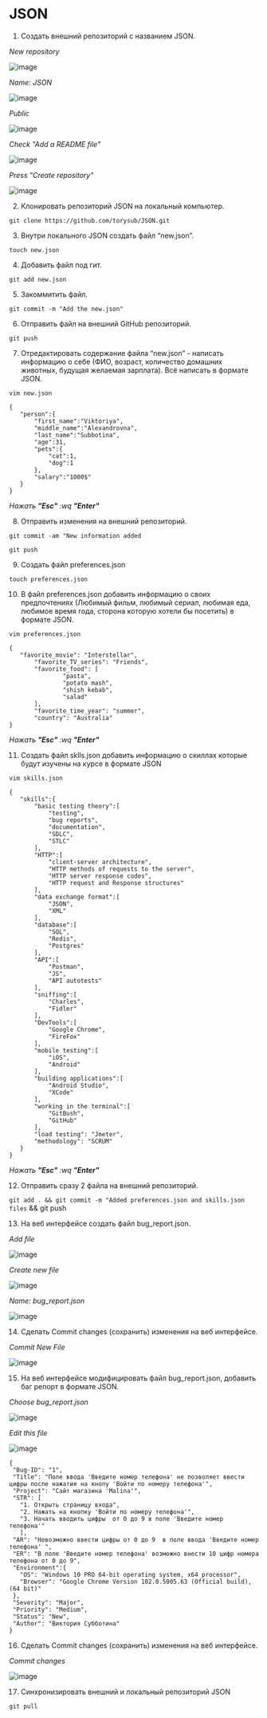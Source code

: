 # JSON
 1. Создать внешний репозиторий c названием JSON. 
 
 *New repository*
 
![image](https://user-images.githubusercontent.com/105368491/173524619-1d6305b6-6ff2-477d-b706-d72bf5093f69.png)

*Name: JSON*

![image](https://user-images.githubusercontent.com/105368491/173523816-c855bbc9-bd1a-4e6d-9bdf-3dbaaa57a2ae.png)

*Public*

![image](https://user-images.githubusercontent.com/105368491/173523624-753ff0a2-d7d6-47dd-b0ce-e23765f69b39.png)

*Check "Add a README file"*

![image](https://user-images.githubusercontent.com/105368491/173522577-26a13691-3204-43c8-bbbb-dc828a8160f7.png)

*Press "Create repository"*

![image](https://user-images.githubusercontent.com/105368491/173523978-0560eece-7b0a-4f98-8e9c-8294d58febc5.png)

 
 2. Клонировать репозиторий JSON на локальный компьютер.
 
 `git clone https://github.com/torysub/JSON.git`
 
 3. Внутри локального JSON создать файл “new.json”.
 
 `touch new.json`
 
 4. Добавить файл под гит.
 
 `git add new.json`
 
 5. Закоммитить файл.
 
 `git commit -m "Add the new.json"`
 
 6. Отправить файл на внешний GitHub репозиторий.
 
 `git push`
 
 7. Отредактировать содержание файла “new.json” - написать информацию о себе (ФИО, возраст, количество домашних животных, будущая желаемая зарплата). Всё написать в формате JSON.
 
 `vim new.json`
 
 ```
 {
	"person":{
		"first_name":"Viktoriya",
		"middle_name":"Alexandrovna",
		"last_name":"Subbotina",
		"age":31,
		"pets":{
			"cat":1,
			"dog":1
		},
		"salary":"1000$"
	}
}
```

*Нажать **"Esc"** :wq **"Enter"***
 
 8. Отправить изменения на внешний репозиторий. 
 
 ```
 git commit -am "New information added
 
 git push
 ```
 
 9. Создать файл preferences.json 
 
 `touch preferences.json`
 
 10. В файл preferences.json добавить информацию о своих предпочтениях (Любимый фильм, любимый сериал, любимая еда, любимое время года, сторона которую хотели бы посетить) в формате JSON. 
 
 `vim preferences.json`
 
 ```
 {
	"favorite_movie": "Interstellar",
        "favorite_TV_series": "Friends",
        "favorite_food": [
                "pasta",
                "potato mash",
                "shish kebab",
                "salad"
        ],
        "favorite_time_year": "summer",
        "country": "Australia"
}
```

*Нажать **"Esc"** :wq **"Enter"***
 
 11. Создать файл sklls.json добавить информацию о скиллах которые будут изучены на курсе в формате JSON 
 
 `vim skills.json`
 
 ```
 {
	"skills":{
		"basic testing theory":[
			"testing",
			"bug reports",
			"documentation",
			"SDLC",
			"STLC"
		],
		"HTTP":[
			"client-server architecture",
			"HTTP methods of requests to the server",
			"HTTP server response codes",
			"HTTP request and Response structures"
		],
		"data exchange format":[
			"JSON",
			"XML"
		],
		"database":[
			"SQL",
			"Redis",
			"Postgres"
		],
		"API":[
			"Postman",
			"JS",
			"API autotests"
		],
		"sniffing":[
			"Charles",
			"Fidler"
		],
		"DevTools":[
			"Google Chrome",
			"FireFox"
		],
		"mobile testing":[
			"iOS",
			"Android"
		],
		"building applications":[
			"Android Studio",
			"XCode"
		],
		"working in the terminal":[
			"GitBush",
			"GitHub"
		],
		"load testing": "Jmeter",
		"methodology": "SCRUM"
	}
}
```

 *Нажать **"Esc"** :wq **"Enter"***
 
 12. Отправить сразу 2 файла на внешний репозиторий. 
 
 `git add . && git commit -m "Added preferences.json and skills.json files` && git push
 
 13. На веб интерфейсе создать файл bug_report.json. 
 
 *Add file*  
 
 ![image](https://user-images.githubusercontent.com/105368491/173528007-eec4f959-6281-4bbc-894b-4abf7b9417c1.png)
 
 *Create new file*
 
 ![image](https://user-images.githubusercontent.com/105368491/173528305-dcd57aa4-5684-44f8-8cc0-4c7adf1b0e25.png)

*Name: bug_report.json*

![image](https://user-images.githubusercontent.com/105368491/173528588-cbd0708d-d453-41d4-a3ff-8a8ff79d2310.png)


 14. Сделать Commit changes (сохранить) изменения на веб интерфейсе. 
 
 *Commit New File*
 
 ![image](https://user-images.githubusercontent.com/105368491/173528774-f9b59f8f-15d8-4f8c-8dce-640f6d27e22c.png)
 
 15. На веб интерфейсе модифицировать файл bug_report.json, добавить баг репорт в формате JSON. 
 
 *Choose bug_report.json* 
 
 ![image](https://user-images.githubusercontent.com/105368491/173529030-4aa4bc01-42e8-4cc3-9877-16b4f47df5eb.png)

 *Edit this file*
 
 ![image](https://user-images.githubusercontent.com/105368491/173529151-7dd2506e-d2a9-4ec1-aa96-5b369e0f1e4a.png)
 
 ```
 {
  "Bug-ID": "1",
  "Title": "Поле ввода 'Введите номер телефона' не позволяет ввести цифры после нажатия на кнопу 'Войти по номеру телефона'",
  "Project": "Сайт магазина 'Malina'",
  "STR": [
    "1. Открыть страницу входа",
    "2. Нажать на кнопку 'Войти по номеру телефона'",
    "3. Начать вводить цифры  от 0 до 9 в поле 'Введите номер телефона'"
    ],
  "AR": "Невозможно ввести цифры от 0 до 9  в поле ввода 'Введите номер телефона' ",
  "ER": "В поле 'Введите номер телефона' возможно внести 10 цифр номера телефона от 0 до 9",
  "Environment":{
    "OS": "Windows 10 PRO 64-bit operating system, x64 processor",
    "Browser": "Google Chrome Version 102.0.5005.63 (Official build), (64 bit)"
  },
  "Severity": "Major",
  "Priority": "Medium",
  "Status": "New",
  "Author": "Виктория Субботина"
}
```
 
 16. Сделать Commit changes (сохранить) изменения на веб интерфейсе. 
 
 *Commit changes*
 
 ![image](https://user-images.githubusercontent.com/105368491/173529310-928824a7-96bc-4400-8f02-3093bc6d7b4b.png)
 
 17. Синхронизировать внешний и локальный репозиторий JSON 
 
 `git pull`

